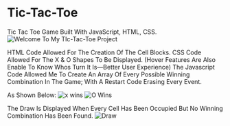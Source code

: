 # Tic-Tac-Toe
Tic Tac Toe Game Built With JavaScript, HTML, CSS.
![Welcome To My TIc-Tac-Toe Project](https://github.com/JosiasIsZero/Tic-Tac-Toe/assets/105129441/95a23f42-eaac-4a6b-be22-a4a3f37d0762)

HTML Code Allowed For The Creation Of The Cell Blocks.
CSS Code Allowed For The X & O Shapes To Be Displayed. (Hover Features Are Also Enable To Know Whos Turn It Is—Better User Experience)
The Javascript Code Allowed Me To Create An Array Of Every Possible Winning Combination In The Game; With A Restart Code Erasing Every Event.

As Shown Below:
![x wins](https://github.com/JosiasIsZero/Tic-Tac-Toe/assets/105129441/1849f411-d7d6-4016-8fcc-ee7a54a1685a)
![O Wins](https://github.com/JosiasIsZero/Tic-Tac-Toe/assets/105129441/00bf5ba3-2f8c-41a4-8ab6-bb5b4f9d3e0f)

The Draw Is Displayed When Every Cell Has Been Occupied But No Winning Combination Has Been Found.
![Draw](https://github.com/JosiasIsZero/Tic-Tac-Toe/assets/105129441/214e536f-df82-404e-b7ea-6943a03e8a5a)
